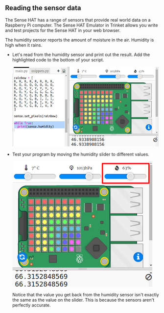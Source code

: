 ## Reading the sensor data

The Sense HAT has a range of sensors that provide real world data on a Raspberry Pi computer. The Sense HAT Emulator in Trinket allows you write and test projects for the Sense HAT in your web browser.

The humidity sensor reports the amount of moisture in the air. Humidity is high when it rains.

+ Let's read from the humidity sensor and print out the result. Add the highlighted code to the bottom of your script.
    
    ![screenshot](images/rainbow-humid.png)

+ Test your program by moving the humidity slider to different values.
    
    ![screenshot](images/rainbow-slider.png)
    
    Notice that the value you get back from the humidity sensor isn't exactly the same as the value on the slider. This is because the sensors aren't perfectly accurate.